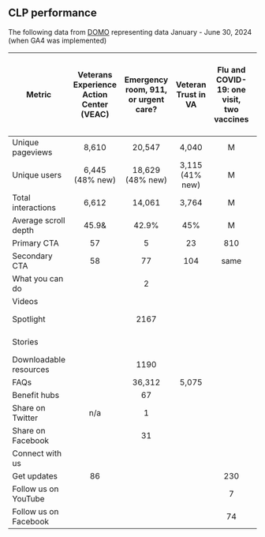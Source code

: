 ## CLP performance

The following data from [DOMO](https://va-gov.domo.com/) representing data January - June 30, 2024 (when GA4 was implemented)

Metric	|	Veterans Experience Action Center (VEAC)	|		Emergency room, 911, or urgent care? 		|		Veteran Trust in VA		|		Flu and COVID-19: one visit, two vaccines		|		Have questions before you get your COVID-19 vaccine?		|		Recognizing LGBTQ+ Veterans During Pride Month		
---|	:---: |		:---:|	:---:|	:---:|	:---:|	:---:|	
|	Unique pageviews | 8,610	|		20,547		|		4,040	|		M		|		M		|		M		|
| Unique users | 6,445 (48% new)		|		18,629 (48% new)		|	3,115 (41% new)	| M		|		M		|		M		|
| Total interactions | 6,612			|		14,061		|	3,764	|	M		|		M		|		M		|
| Average scroll depth |	45.9&	|		42.9%		|		45%	|	M		|		M		|		M		|
| Primary CTA	|	57	|		5		|		23		|		810		|				|				|
|	Secondary CTA	|	58	|		77		|		104		|		same		|				|				|
|	What you can do 	|		|		2		|				|				|				|				|
|	Videos	|		|				|				|				|		4,190		|				|
|	Spotlight	|		|		2167		|				|				|		see videos		|				|
|	Stories 	|		|				|				|				|		see videos		|				|
|	Downloadable resources	|		|		1190		|				|				|				|				|
|	FAQs	|		|		36,312		|		5,075		|				|		17, 605		|				|
|	Benefit hubs 	|		|		67		|				|				|		28		|				|
|	Share on Twitter 	|	n/a	|		1		|				|				|		46		|				|
|	Share on Facebook	|		|		31		|				|				|		117		|				|
|	Connect with us 	|		|				|				|				|				|				|
|	Get updates 	|	86	|				|				|		230		|				|				|
|	Follow us on YouTube	|		|				|				|		7		|				|				|
|	Follow us on Facebook	|		|				|				|		74		|				|				|






